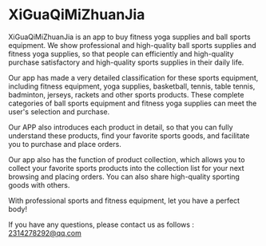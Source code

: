# XiGuaQiMiZhuanJia

XiGuaQiMiZhuanJia is an app to buy fitness yoga supplies and ball sports equipment. We show professional and high-quality ball sports supplies and fitness yoga supplies, so that people can efficiently and high-quality purchase satisfactory and high-quality sports supplies in their daily life.

Our app has made a very detailed classification for these sports equipment, including fitness equipment, yoga supplies, basketball, tennis, table tennis, badminton, jerseys, rackets and other sports products. These complete categories of ball sports equipment and fitness yoga supplies can meet the user's selection and purchase.

Our APP also introduces each product in detail, so that you can fully understand these products, find your favorite sports goods, and facilitate you to purchase and place orders.

Our app also has the function of product collection, which allows you to collect your favorite sports products into the collection list for your next browsing and placing orders. You can also share high-quality sporting goods with others.

With professional sports and fitness equipment, let you have a perfect body!

If you have any questions, please contact us as follows :  2314278292@qq.com
